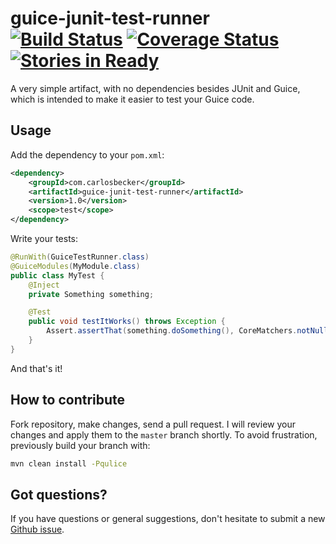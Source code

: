 # guice-junit-test-runner [![Build Status](https://travis-ci.org/caarlos0/guice-junit-test-runner.svg?branch=master)](https://travis-ci.org/caarlos0/guice-junit-test-runner) [![Coverage Status](https://coveralls.io/repos/caarlos0/guice-junit-test-runner/badge.png?branch=master)](https://coveralls.io/r/caarlos0/guice-junit-test-runner?branch=master) [![Stories in Ready](https://badge.waffle.io/caarlos0/guice-junit-test-runner.png?label=ready&title=Ready)](https://waffle.io/caarlos0/guice-junit-test-runner)

A very simple artifact, with no dependencies besides JUnit and Guice,
which is intended to make it easier to test your Guice code.

## Usage

Add the dependency to your `pom.xml`:

```xml
<dependency>
	<groupId>com.carlosbecker</groupId>
	<artifactId>guice-junit-test-runner</artifactId>
	<version>1.0</version>
	<scope>test</scope>
</dependency>
```

Write your tests:

```java
@RunWith(GuiceTestRunner.class)
@GuiceModules(MyModule.class)
public class MyTest {
	@Inject
	private Something something;

	@Test
	public void testItWorks() throws Exception {
		Assert.assertThat(something.doSomething(), CoreMatchers.notNullValue());
	}
}
```

And that's it!

## How to contribute

Fork repository, make changes, send a pull request. I will review
your changes and apply them to the `master` branch shortly. To
avoid frustration, previously build your branch with:

```sh
mvn clean install -Pqulice
```

## Got questions?

If you have questions or general suggestions, don't hesitate to submit
a new [Github issue](/issues/new).

